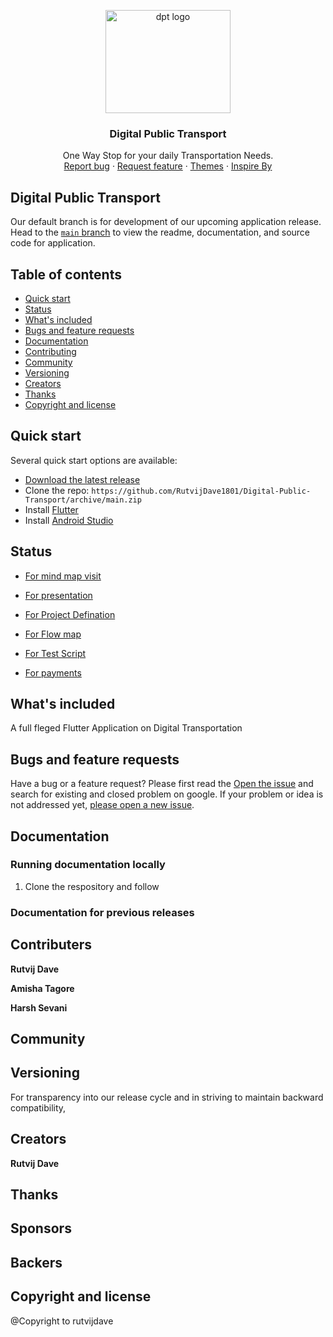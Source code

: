 <p align="center">
  <a href="https://getbootstrap.com/">
    <img src="https://www.google.com/search?q=publictransportation+logo+orange&tbm=isch&ved=2ahUKEwiAp5ipqq_vAhUEFHIKHRQ5B9sQ2-cCegQIABAA&oq=publictransportation+logo+orange&gs_lcp=CgNpbWcQA1DNP1iXXmCxX2gEcAB4AIABeYgB7gmSAQQwLjExmAEAoAEBqgELZ3dzLXdpei1pbWfAAQE&sclient=img&ei=mcRNYMD2OYSoyAOU8pzYDQ&bih=578&biw=1280#imgrc=SjpXkTSfbDlEDM" alt="dpt logo" width="200" height="165">
  </a>
</p>

<h3 align="center">Digital Public Transport</h3>

<p align="center">
  One Way Stop for your daily Transportation Needs.
  <br>
  <a href="https://github.com/RutvijDave1801/Digital-Public-Transport/issues/new">Report bug</a>
  ·
  <a href="https://github.com/twbs/bootstrap/issues/new?template=feature_request.md">Request feature</a>
  ·
  <a href="https://themes.getbootstrap.com/">Themes</a>
  ·
  <a href="https://blog.getbootstrap.com/">Inspire By</a>
</p>


## Digital Public Transport

Our default branch is for development of our upcoming application release. Head to the [`main` branch](https://github.com/RutvijDave1801/Digital-Public-Transport) to view the readme, documentation, and source code for application.


## Table of contents

- [Quick start](#quick-start)
- [Status](#status)
- [What's included](#whats-included)
- [Bugs and feature requests](#bugs-and-feature-requests)
- [Documentation](#documentation)
- [Contributing](#contributing)
- [Community](#community)
- [Versioning](#versioning)
- [Creators](#creators)
- [Thanks](#thanks)
- [Copyright and license](#copyright-and-license)


## Quick start

Several quick start options are available:

- [Download the latest release](https://github.com/RutvijDave1801/Digital-Public-Transport/releases/download/v1.0.40/app-arm64-v8a-debug.apk)
- Clone the repo: `https://github.com/RutvijDave1801/Digital-Public-Transport/archive/main.zip`
- Install [Flutter](https://flutter.dev/docs/get-started/install/windows)
- Install [Android Studio](https://developer.android.com/studio)





## Status
- [For mind map visit](https://whimsical.com/digital-public-transport-W4aTe1MnoEysEbW6czPXs9)

- [For presentation](https://docs.google.com/presentation/d/1Kgt_z96ROxdYLAGpXpkVbMjIKLwaB3Bd/edit#slide=id.p1)

- [For Project Defination](https://drive.google.com/drive/folders/1bQPYklf37567hBk2GpU83N8Mfn1A9b8C)

- [For Flow map](https://drive.google.com/file/d/1uuiqRvppiGtxuyjWQ7DXqr7w7MhFl4PB/view?usp=sharing)
 
- [For Test Script](https://github.com/RutvijDave1801/Digital-Public-Transport/blob/main/first_test.py)
 
- [For payments](https://razorpay.com/docs/payment-gateway/flutter-integration/)
 


## What's included

A full fleged Flutter Application on Digital Transportation

## Bugs and feature requests

Have a bug or a feature request? Please first read the [Open the issue](https://github.com/RutvijDave1801/Digital-Public-Transport/issues/new) and search for existing and closed problem on google. If your problem or idea is not addressed yet, [please open a new issue](https://github.com/RutvijDave1801/Digital-Public-Transport/issues/new).


## Documentation


### Running documentation locally

1. Clone the respository and follow

### Documentation for previous releases


## Contributers
**Rutvij Dave**

**Amisha Tagore**

**Harsh Sevani**


## Community



## Versioning

For transparency into our release cycle and in striving to maintain backward compatibility,


## Creators

**Rutvij Dave**

## Thanks


## Sponsors


## Backers


## Copyright and license
@Copyright to rutvijdave
